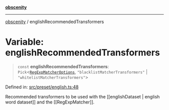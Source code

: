 [**obscenity**](../README.md)

***

[obscenity](../README.md) / englishRecommendedTransformers

# Variable: englishRecommendedTransformers

> `const` **englishRecommendedTransformers**: `Pick`\<[`RegExpMatcherOptions`](../interfaces/RegExpMatcherOptions.md), `"blacklistMatcherTransformers"` \| `"whitelistMatcherTransformers"`\>

Defined in: [src/preset/english.ts:48](https://github.com/jo3-l/obscenity/blob/a386fd116c14542130a643879987c21c9c8a4eb9/src/preset/english.ts#L48)

Recommended transformers to be used with the [[englishDataset | english word
dataset]] and the [[RegExpMatcher]].
